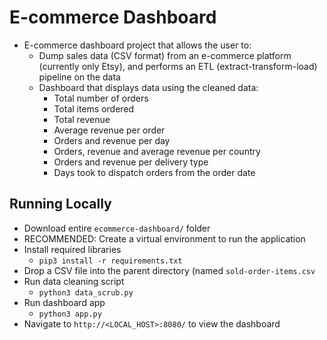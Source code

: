 # E-commerce Dashboard

- E-commerce dashboard project that allows the user to:
	- Dump sales data (CSV format) from an e-commerce platform (currently only Etsy), and performs an ETL (extract-transform-load) pipeline on the data
	- Dashboard that displays data using the cleaned data:
		- Total number of orders
		- Total items ordered
		- Total revenue
		- Average revenue per order
		- Orders and revenue per day
		- Orders, revenue and average revenue per country
		- Orders and revenue per delivery type
		- Days took to dispatch orders from the order date

## Running Locally

- Download entire <code>ecommerce-dashboard/</code> folder
- RECOMMENDED: Create a virtual environment to run the application
- Install required libraries
	- <code>pip3 install -r requirements.txt</code>
- Drop a CSV file into the parent directory (named <code>sold-order-items.csv</code>
- Run data cleaning script
	- <code>python3 data_scrub.py</code>
-  Run dashboard app
	- <code>python3 app.py</code>
- Navigate to <code>http://<LOCAL_HOST>:8080/</code> to view the dashboard
